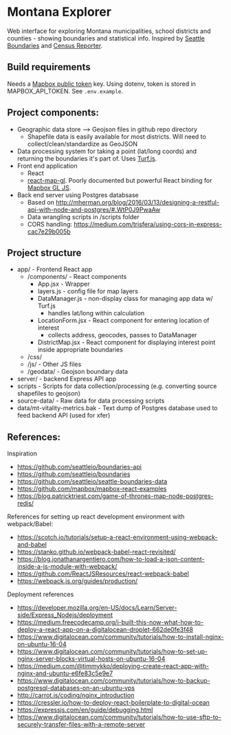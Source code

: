 # Montana Explorer

Web interface for exploring Montana municipalities, school districts and counties - showing boundaries and statistical info. Inspired by [Seattle Boundaries](https://github.com/seattleio/boundaries) and [Census Reporter](https://censusreporter.org/).

## Build requirements

Needs a [Mapbox public token](https://www.mapbox.com/help/how-access-tokens-work/) key. Using dotenv,  token is stored in MAPBOX_API_TOKEN. See `.env.example`.


## Project components:

- Geographic data store --> Geojson files in github repo directory
    - Shapefile data is easily available for most districts. Will need to collect/clean/standardize as GeoJSON
- Data processing system for taking a point (lat/long coords) and returning the boundaries it's part of. Uses [Turf.js](https://github.com/Turfjs/turf).
- Front end application
    - React
    - [react-map-gl](https://github.com/uber/react-map-gl). Poorly documented but powerful React binding for [Mapbox GL JS](https://www.mapbox.com/mapbox-gl-js/api/).
- Back end server using Postgres databsase
    - Based on http://mherman.org/blog/2016/03/13/designing-a-restful-api-with-node-and-postgres/#.WtP0J9PwaAw
    - Data wrangling scripts in /scripts folder
    - CORS handling: https://medium.com/trisfera/using-cors-in-express-cac7e29b005b

## Project structure

- app/ - Frontend React app
    - /components/ - React components
        - App.jsx - Wrapper
        - layers.js - config file for map layers
        - DataManager.js - non-display class for managing app data w/ Turf.js
            - handles lat/long within calculation
        - LocationForm.jsx - React component for entering location of interest
            - collects address, geocodes, passes to DataManager
        - DistrictMap.jsx - React component for displaying interest point inside appropriate boundaries
    - /css/
    - /js/ - Other JS files
    - /geodata/ - Geojson boundary data
- server/ - backend Express API app
- scripts - Scripts for data collection/processing (e.g. converting source shapefiles to geojson)
- source-data/ - Raw data for data processing scripts
- data/mt-vitality-metrics.bak - Text dump of Postgres database used to feed backend API (used for xfer)

## References:

Inspiration
- https://github.com/seattleio/boundaries-api
- https://github.com/seattleio/boundaries
- https://github.com/seattleio/seattle-boundaries-data
- https://github.com/mapbox/mapbox-react-examples
- https://blog.patricktriest.com/game-of-thrones-map-node-postgres-redis/

References for setting up react development environment with webpack/Babel:
- https://scotch.io/tutorials/setup-a-react-environment-using-webpack-and-babel
- https://stanko.github.io/webpack-babel-react-revisited/
- https://blog.jonathanargentiero.com/how-to-load-a-json-content-inside-a-js-module-with-webpack/
- https://github.com/ReactJSResources/react-webpack-babel
- https://webpack.js.org/guides/production/

Deployment references
- https://developer.mozilla.org/en-US/docs/Learn/Server-side/Express_Nodejs/deployment
- https://medium.freecodecamp.org/i-built-this-now-what-how-to-deploy-a-react-app-on-a-digitalocean-droplet-662de0fe3f48
- https://www.digitalocean.com/community/tutorials/how-to-install-nginx-on-ubuntu-16-04
- https://www.digitalocean.com/community/tutorials/how-to-set-up-nginx-server-blocks-virtual-hosts-on-ubuntu-16-04
- https://medium.com/@timmykko/deploying-create-react-app-with-nginx-and-ubuntu-e6fe83c5e9e7
- https://www.digitalocean.com/community/tutorials/how-to-backup-postgresql-databases-on-an-ubuntu-vps
- http://carrot.is/coding/nginx_introduction
- https://cressler.io/how-to-deploy-react-boilerplate-to-digital-ocean
- https://expressjs.com/en/guide/debugging.html
- https://www.digitalocean.com/community/tutorials/how-to-use-sftp-to-securely-transfer-files-with-a-remote-server
